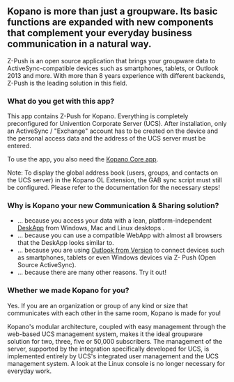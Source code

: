 ## Kopano is more than just a groupware. Its basic functions are expanded with new components that complement your everyday business communication in a natural way.  

Z-Push is an open source application that brings your groupware data to ActiveSync-compatible devices such as smartphones, tablets, or Outlook 2013 and more. With more than 8 years experience with different backends, Z-Push is the leading solution in this field.

### What do you get with this app?

This app contains Z-Push for Kopano. Everything is completely preconfigured for Univention Corporate Server (UCS). After installation, only an ActiveSync / "Exchange" account has to be created on the device and the personal access data and the address of the UCS server must be entered.

To use the app, you also need the [Kopano Core app](#module=appcenter:appcenter:0:id:kopano-core).

Note: To display the global address book (users, groups, and contacts on the UCS server) in the Kopano OL Extension, the GAB sync script must still be configured. Please refer to the documentation for the necessary steps!

### Why is Kopano your new Communication & Sharing solution?

*   ... because you access your data with a lean, platform-independent [DeskApp](https://kopano.com/products/deskapp/?lang=en) from Windows, Mac and Linux desktops .
*   ... because you can use a compatible WebApp with almost all browsers that the DeskApp looks similar to.
*   ... because you are using [Outlook from Version](https://kopano.com/products/kopano-outlook-extension/) to connect devices such as smartphones, tablets or even Windows devices via Z- Push (Open Source ActiveSync).
*   ... because there are many other reasons. Try it out!

### Whether we made Kopano for you?

Yes. If you are an organization or group of any kind or size that communicates with each other in the same room, Kopano is made for you!

Kopano's modular architecture, coupled with easy management through the web-based UCS management system, makes it the ideal groupware solution for two, three, five or 50,000 subscribers. The management of the server, supported by the integration specifically developed for UCS, is implemented entirely by UCS's integrated user management and the UCS management system. A look at the Linux console is no longer necessary for everyday work.